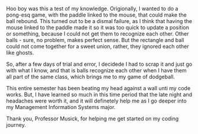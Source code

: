 Hoo boy was this a test of my knowledge. Origionally, I wanted to do a pong-esq game, with the paddle linked to the mouse, that could make the ball rebound. This turned out to be a dismal failure, as I think that having the mouse linked to the paddle made it so it was too quick to update a position or something, because I could not get them to recognize each other. Other balls - sure, no problem, makes perfect sense. But the rectangle and ball could not come together for a sweet union, rather, they ignored each other like ghosts. 

So, after a few days of trial and error, I decidede I had to scrap it and just go with what I know, and that is balls recognize each other when I have them all part of the same class, which brings me to my game of dodgeball. 

This entire semester has been beating my head against a wall unti my code works. But, I have learned so much in this time period that the late night and headaches were worth it, and it will definetely help me as I go deeper into my Management Information Systems major. 

Thank you, Professor Musick, for helping me get started on my coding journey. 
